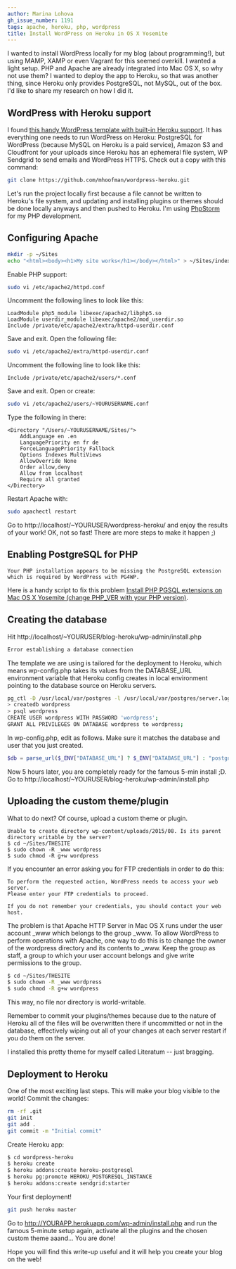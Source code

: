 ```yaml
---
author: Marina Lohova
gh_issue_number: 1191
tags: apache, heroku, php, wordpress
title: Install WordPress on Heroku in OS X Yosemite
---
```


I wanted to install WordPress locally for my blog (about programming!), but using MAMP, XAMP or even Vagrant for this seemed overkill. I wanted a light setup. PHP and Apache are already integrated into Mac OS X, so why not use them? I wanted to deploy the app to Heroku, so that was another thing, since Heroku only provides PostgreSQL, not MySQL, out of the box. I'd like to share my research on how I did it.

## WordPress with Heroku support

I found [this handy WordPress template with built-in Heroku support](https://github.com/mhoofman/wordpress-heroku). It has everything one needs to run WordPress on Heroku: PostgreSQL for WordPress (because MySQL on Heroku is a paid service), Amazon S3 and Cloudfront for your uploads since Heroku has an ephemeral file system, WP Sendgrid to send emails and WordPress HTTPS. Check out a copy with this command:

```bash
git clone https://github.com/mhoofman/wordpress-heroku.git
```

Let's run the project locally first because a file cannot be written to Heroku's file system, and updating and installing plugins or themes should be done locally anyways and then pushed to Heroku. I'm using [PhpStorm](https://www.jetbrains.com/phpstorm/) for my PHP development.

## Configuring Apache

```bash
mkdir -p ~/Sites
echo "<html><body><h1>My site works</h1></body></html>" > ~/Sites/index.html.en

```

Enable PHP support:

```bash
sudo vi /etc/apache2/httpd.conf
```

Uncomment the following lines to look like this:

```nohighlight
LoadModule php5_module libexec/apache2/libphp5.so
LoadModule userdir_module libexec/apache2/mod_userdir.so
Include /private/etc/apache2/extra/httpd-userdir.conf
```

Save and exit. Open the following file:

```bash
sudo vi /etc/apache2/extra/httpd-userdir.conf
```

Uncomment the following line to look like this:

```nohighlight
Include /private/etc/apache2/users/*.conf
```

Save and exit. Open or create:

```bash
sudo vi /etc/apache2/users/~YOURUSERNAME.conf
```

Type the following in there:

```nohighlight
<Directory "/Users/~YOURUSERNAME/Sites/">
    AddLanguage en .en
    LanguagePriority en fr de
    ForceLanguagePriority Fallback
    Options Indexes MultiViews
    AllowOverride None
    Order allow,deny
    Allow from localhost
    Require all granted
</Directory>
```

Restart Apache with:

```bash
sudo apachectl restart
```

Go to http://localhost/~YOURUSER/wordpress-heroku/ and enjoy the results of your work! OK, not so fast! There are more steps to make it happen ;)

## Enabling PostgreSQL for PHP

```nohighlight
Your PHP installation appears to be missing the PostgreSQL extension which is required by WordPress with PG4WP.
```

Here is a handy script to fix this problem [Install PHP PGSQL extensions on Mac OS X Yosemite (change PHP_VER with your PHP version)](https://gist.github.com/marinalohova/ec5d77ffd9d8e8acce2c).

## Creating the database

Hit http://localhost/~YOURUSER/blog-heroku/wp-admin/install.php

```html
Error establishing a database connection
```

The template we are using is tailored for the deployment to Heroku, which means wp-config.php takes its values from the DATABASE_URL environment variable that Heroku config creates in local environment pointing to the database source on Heroku servers.

```bash
pg_ctl -D /usr/local/var/postgres -l /usr/local/var/postgres/server.log start
> createdb wordpress
> psql wordpress
CREATE USER wordpress WITH PASSWORD 'wordpress';
GRANT ALL PRIVILEGES ON DATABASE wordpress to wordpress; 
```

In wp-config.php, edit as follows. Make sure it matches the database and user that you just created.

```php
$db = parse_url($_ENV["DATABASE_URL"] ? $_ENV["DATABASE_URL"] : "postgres://wordpress:wordpress@localhost:5432/wordpress");
```

Now 5 hours later, you are completely ready for the famous 5-min install ;D. Go to http://localhost/~YOURUSER/blog-heroku/wp-admin/install.php

## Uploading the custom theme/plugin

What to do next? Of course, upload a custom theme or plugin.

```nohighlight
Unable to create directory wp-content/uploads/2015/08. Is its parent directory writable by the server?
$ cd ~/Sites/THESITE
$ sudo chown -R _www wordpress
$ sudo chmod -R g+w wordpress
```

If you encounter an error asking you for FTP credentials in order to do this:

```nohighlight
To perform the requested action, WordPress needs to access your web server.
Please enter your FTP credentials to proceed.

If you do not remember your credentials, you should contact your web host.
```

The problem is that Apache HTTP Server in Mac OS X runs under the user account _www which belongs to the group _www. To allow WordPress to perform operations with Apache, one way to do this is to change the owner of the wordpress directory and its contents to _www. Keep the group as staff, a group to which your user account belongs and give write permissions to the group.

```bash
$ cd ~/Sites/THESITE
$ sudo chown -R _www wordpress
$ sudo chmod -R g+w wordpress
```

This way, no file nor directory is world-writable.

Remember to commit your plugins/themes because due to the nature of Heroku all of the files will be overwritten there if uncommitted or not in the database, effectively wiping out all of your changes at each server restart if you do them on the server.

I installed this pretty theme for myself called Literatum -- just bragging.

## Deployment to Heroku

One of the most exciting last steps. This will make your blog visible to the world! Commit the changes:

```bash
rm -rf .git
git init
git add .
git commit -m "Initial commit"
```

Create Heroku app:

```bash
$ cd wordpress-heroku
$ heroku create
$ heroku addons:create heroku-postgresql
$ heroku pg:promote HEROKU_POSTGRESQL_INSTANCE
$ heroku addons:create sendgrid:starter
```

Your first deployment!

```bash
git push heroku master
```

Go to http://YOURAPP.herokuapp.com/wp-admin/install.php and run the famous 5-minute setup again, activate all the plugins and the chosen custom theme aaand... You are done!

Hope you will find this write-up useful and it will help you create your blog on the web!
